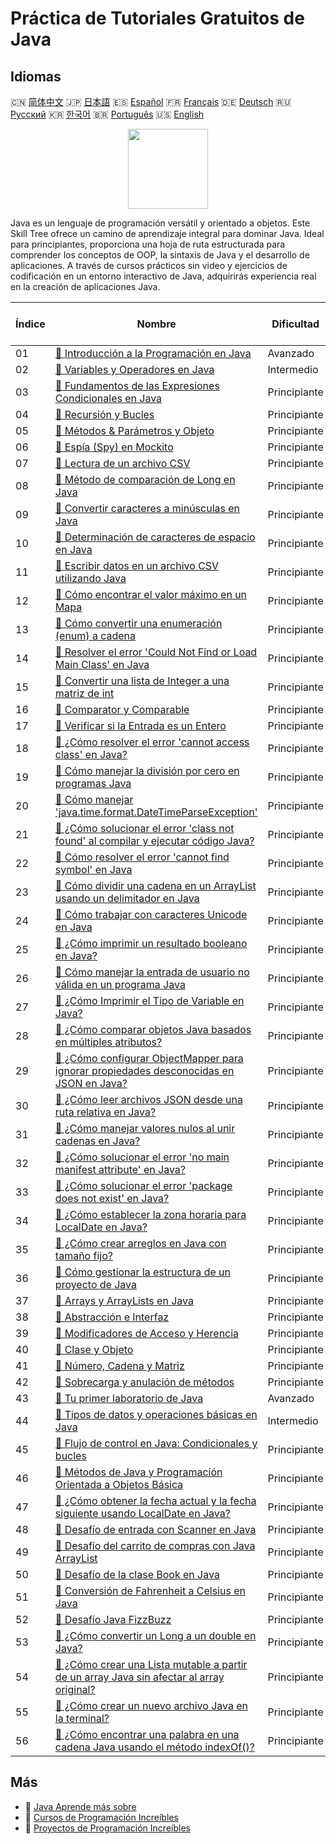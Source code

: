 # Práctica de Tutoriales Gratuitos de Java

## Idiomas

🇨🇳 [简体中文](README_zh.md) 🇯🇵 [日本語](README_ja.md) 🇪🇸 [Español](README_es.md) 🇫🇷 [Français](README_fr.md) 🇩🇪 [Deutsch](README_de.md) 🇷🇺 [Русский](README_ru.md) 🇰🇷 [한국어](README_ko.md) 🇧🇷 [Português](README_pt.md) 🇺🇸 [English](README.md) 

<div align="center">
<img width="128px" src="https://file.labex.io/path/vBtgM8cNsQFn.png">
</div>

Java es un lenguaje de programación versátil y orientado a objetos. Este Skill Tree ofrece un camino de aprendizaje integral para dominar Java. Ideal para principiantes, proporciona una hoja de ruta estructurada para comprender los conceptos de OOP, la sintaxis de Java y el desarrollo de aplicaciones. A través de cursos prácticos sin video y ejercicios de codificación en un entorno interactivo de Java, adquirirás experiencia real en la creación de aplicaciones Java.

|   Índice | Nombre                                                                                                                                                                                                                     | Dificultad   | Enlace del Tutorial                                                                                                                      |
|----------|----------------------------------------------------------------------------------------------------------------------------------------------------------------------------------------------------------------------------|--------------|------------------------------------------------------------------------------------------------------------------------------------------|
|       01 | [📖 Introducción a la Programación en Java](https://labex.io/es/tutorials/java-introduction-to-java-programming-178546)                                                                                                    | Avanzado     | [🔗 View](https://labex.io/es/tutorials/java-introduction-to-java-programming-178546)                                                    |
|       02 | [📖 Variables y Operadores en Java](https://labex.io/es/tutorials/java-variables-and-operators-in-java-178553)                                                                                                             | Intermedio   | [🔗 View](https://labex.io/es/tutorials/java-variables-and-operators-in-java-178553)                                                     |
|       03 | [📖 Fundamentos de las Expresiones Condicionales en Java](https://labex.io/es/tutorials/java-java-conditional-expressions-fundamentals-178545)                                                                             | Principiante | [🔗 View](https://labex.io/es/tutorials/java-java-conditional-expressions-fundamentals-178545)                                           |
|       04 | [📖 Recursión y Bucles](https://labex.io/es/tutorials/java-recursion-and-loops-178552)                                                                                                                                     | Principiante | [🔗 View](https://labex.io/es/tutorials/java-recursion-and-loops-178552)                                                                 |
|       05 | [📖 Métodos & Parámetros y Objeto](https://labex.io/es/tutorials/java-methods-parameters-and-object-178547)                                                                                                                | Principiante | [🔗 View](https://labex.io/es/tutorials/java-methods-parameters-and-object-178547)                                                       |
|       06 | [📖 Espía (Spy) en Mockito](https://labex.io/es/tutorials/java-spy-in-mockito-117989)                                                                                                                                      | Principiante | [🔗 View](https://labex.io/es/tutorials/java-spy-in-mockito-117989)                                                                      |
|       07 | [📖 Lectura de un archivo CSV](https://labex.io/es/tutorials/java-reading-a-csv-file-117982)                                                                                                                               | Principiante | [🔗 View](https://labex.io/es/tutorials/java-reading-a-csv-file-117982)                                                                  |
|       08 | [📖 Método de comparación de Long en Java](https://labex.io/es/tutorials/java-java-long-compare-method-117868)                                                                                                             | Principiante | [🔗 View](https://labex.io/es/tutorials/java-java-long-compare-method-117868)                                                            |
|       09 | [📖 Convertir caracteres a minúsculas en Java](https://labex.io/es/tutorials/java-convert-character-to-lowercase-in-java-117580)                                                                                           | Principiante | [🔗 View](https://labex.io/es/tutorials/java-convert-character-to-lowercase-in-java-117580)                                              |
|       10 | [📖 Determinación de caracteres de espacio en Java](https://labex.io/es/tutorials/java-determining-space-characters-in-java-117547)                                                                                        | Principiante | [🔗 View](https://labex.io/es/tutorials/java-determining-space-characters-in-java-117547)                                                |
|       11 | [📖 Escribir datos en un archivo CSV utilizando Java](https://labex.io/es/tutorials/java-writing-data-into-csv-file-using-java-117458)                                                                                     | Principiante | [🔗 View](https://labex.io/es/tutorials/java-writing-data-into-csv-file-using-java-117458)                                               |
|       12 | [📖 Cómo encontrar el valor máximo en un Mapa](https://labex.io/es/tutorials/java-how-to-find-maximum-value-map-117436)                                                                                                    | Principiante | [🔗 View](https://labex.io/es/tutorials/java-how-to-find-maximum-value-map-117436)                                                       |
|       13 | [📖 Cómo convertir una enumeración (enum) a cadena](https://labex.io/es/tutorials/java-how-to-convert-enum-to-string-117421)                                                                                               | Principiante | [🔗 View](https://labex.io/es/tutorials/java-how-to-convert-enum-to-string-117421)                                                       |
|       14 | [📖 Resolver el error 'Could Not Find or Load Main Class' en Java](https://labex.io/es/tutorials/java-resolving-could-not-find-or-load-main-class-error-in-java-117401)                                                    | Principiante | [🔗 View](https://labex.io/es/tutorials/java-resolving-could-not-find-or-load-main-class-error-in-java-117401)                           |
|       15 | [📖 Convertir una lista de Integer a una matriz de int](https://labex.io/es/tutorials/java-convert-integer-list-to-int-array-117397)                                                                                       | Principiante | [🔗 View](https://labex.io/es/tutorials/java-convert-integer-list-to-int-array-117397)                                                   |
|       16 | [📖 Comparator y Comparable](https://labex.io/es/tutorials/java-comparator-and-comparable-117394)                                                                                                                          | Principiante | [🔗 View](https://labex.io/es/tutorials/java-comparator-and-comparable-117394)                                                           |
|       17 | [📖 Verificar si la Entrada es un Entero](https://labex.io/es/tutorials/java-check-if-input-is-integer-117391)                                                                                                             | Principiante | [🔗 View](https://labex.io/es/tutorials/java-check-if-input-is-integer-117391)                                                           |
|       18 | [📖 ¿Cómo resolver el error 'cannot access class' en Java?](https://labex.io/es/tutorials/java-how-to-resolve-cannot-access-class-error-417323)                                                                            | Principiante | [🔗 View](https://labex.io/es/tutorials/java-how-to-resolve-cannot-access-class-error-417323)                                            |
|       19 | [📖 Cómo manejar la división por cero en programas Java](https://labex.io/es/tutorials/java-how-to-handle-division-by-zero-in-java-programs-414047)                                                                        | Principiante | [🔗 View](https://labex.io/es/tutorials/java-how-to-handle-division-by-zero-in-java-programs-414047)                                     |
|       20 | [📖 Cómo manejar 'java.time.format.DateTimeParseException'](https://labex.io/es/tutorials/java-how-to-handle-java-time-format-datetimeparseexception-417320)                                                               | Principiante | [🔗 View](https://labex.io/es/tutorials/java-how-to-handle-java-time-format-datetimeparseexception-417320)                               |
|       21 | [📖 ¿Cómo solucionar el error 'class not found' al compilar y ejecutar código Java?](https://labex.io/es/tutorials/java-how-to-fix-class-not-found-error-when-compiling-and-running-java-code-417317)                      | Principiante | [🔗 View](https://labex.io/es/tutorials/java-how-to-fix-class-not-found-error-when-compiling-and-running-java-code-417317)               |
|       22 | [📖 Cómo resolver el error 'cannot find symbol' en Java](https://labex.io/es/tutorials/java-how-to-resolve-cannot-find-symbol-error-in-java-415709)                                                                        | Principiante | [🔗 View](https://labex.io/es/tutorials/java-how-to-resolve-cannot-find-symbol-error-in-java-415709)                                     |
|       23 | [📖 Cómo dividir una cadena en un ArrayList usando un delimitador en Java](https://labex.io/es/tutorials/java-how-to-split-a-string-into-an-arraylist-using-a-delimiter-in-java-415655)                                    | Principiante | [🔗 View](https://labex.io/es/tutorials/java-how-to-split-a-string-into-an-arraylist-using-a-delimiter-in-java-415655)                   |
|       24 | [📖 Cómo trabajar con caracteres Unicode en Java](https://labex.io/es/tutorials/java-how-to-work-with-unicode-characters-in-java-414959)                                                                                   | Principiante | [🔗 View](https://labex.io/es/tutorials/java-how-to-work-with-unicode-characters-in-java-414959)                                         |
|       25 | [📖 ¿Cómo imprimir un resultado booleano en Java?](https://labex.io/es/tutorials/java-how-to-print-a-java-boolean-result-414108)                                                                                           | Principiante | [🔗 View](https://labex.io/es/tutorials/java-how-to-print-a-java-boolean-result-414108)                                                  |
|       26 | [📖 Cómo manejar la entrada de usuario no válida en un programa Java](https://labex.io/es/tutorials/java-how-to-handle-invalid-user-input-in-a-java-program-414054)                                                        | Principiante | [🔗 View](https://labex.io/es/tutorials/java-how-to-handle-invalid-user-input-in-a-java-program-414054)                                  |
|       27 | [📖 ¿Cómo Imprimir el Tipo de Variable en Java?](https://labex.io/es/tutorials/java-how-to-print-variable-type-in-java-421459)                                                                                             | Principiante | [🔗 View](https://labex.io/es/tutorials/java-how-to-print-variable-type-in-java-421459)                                                  |
|       28 | [📖 ¿Cómo comparar objetos Java basados en múltiples atributos?](https://labex.io/es/tutorials/java-how-to-compare-java-objects-based-on-multiple-attributes-417392)                                                       | Principiante | [🔗 View](https://labex.io/es/tutorials/java-how-to-compare-java-objects-based-on-multiple-attributes-417392)                            |
|       29 | [📖 ¿Cómo configurar ObjectMapper para ignorar propiedades desconocidas en JSON en Java?](https://labex.io/es/tutorials/java-how-to-configure-objectmapper-to-ignore-unknown-properties-in-json-in-java-417583)            | Principiante | [🔗 View](https://labex.io/es/tutorials/java-how-to-configure-objectmapper-to-ignore-unknown-properties-in-json-in-java-417583)          |
|       30 | [📖 ¿Cómo leer archivos JSON desde una ruta relativa en Java?](https://labex.io/es/tutorials/java-how-to-read-json-file-from-relative-path-in-java-417587)                                                                 | Principiante | [🔗 View](https://labex.io/es/tutorials/java-how-to-read-json-file-from-relative-path-in-java-417587)                                    |
|       31 | [📖 ¿Cómo manejar valores nulos al unir cadenas en Java?](https://labex.io/es/tutorials/java-how-to-handle-null-values-when-joining-java-strings-417590)                                                                   | Principiante | [🔗 View](https://labex.io/es/tutorials/java-how-to-handle-null-values-when-joining-java-strings-417590)                                 |
|       32 | [📖 ¿Cómo solucionar el error 'no main manifest attribute' en Java?](https://labex.io/es/tutorials/java-how-to-fix-no-main-manifest-attribute-error-in-java-417707)                                                        | Principiante | [🔗 View](https://labex.io/es/tutorials/java-how-to-fix-no-main-manifest-attribute-error-in-java-417707)                                 |
|       33 | [📖 ¿Cómo solucionar el error 'package does not exist' en Java?](https://labex.io/es/tutorials/java-how-to-fix-package-does-not-exist-error-in-java-417708)                                                                | Principiante | [🔗 View](https://labex.io/es/tutorials/java-how-to-fix-package-does-not-exist-error-in-java-417708)                                     |
|       34 | [📖 ¿Cómo establecer la zona horaria para LocalDate en Java?](https://labex.io/es/tutorials/java-how-to-set-time-zone-for-localdate-in-java-417752)                                                                        | Principiante | [🔗 View](https://labex.io/es/tutorials/java-how-to-set-time-zone-for-localdate-in-java-417752)                                          |
|       35 | [📖 ¿Cómo crear arreglos en Java con tamaño fijo?](https://labex.io/es/tutorials/java-how-to-create-java-arrays-with-fixed-size-418028)                                                                                    | Principiante | [🔗 View](https://labex.io/es/tutorials/java-how-to-create-java-arrays-with-fixed-size-418028)                                           |
|       36 | [📖 Cómo gestionar la estructura de un proyecto de Java](https://labex.io/es/tutorials/java-how-to-manage-java-project-structure-419476)                                                                                   | Principiante | [🔗 View](https://labex.io/es/tutorials/java-how-to-manage-java-project-structure-419476)                                                |
|       37 | [📖 Arrays y ArrayLists en Java](https://labex.io/es/tutorials/java-java-arrays-and-arraylists-413820)                                                                                                                     | Principiante | [🔗 View](https://labex.io/es/tutorials/java-java-arrays-and-arraylists-413820)                                                          |
|       38 | [📖 Abstracción e Interfaz](https://labex.io/es/tutorials/java-abstraction-and-interface-178542)                                                                                                                           | Principiante | [🔗 View](https://labex.io/es/tutorials/java-abstraction-and-interface-178542)                                                           |
|       39 | [📖 Modificadores de Acceso y Herencia](https://labex.io/es/tutorials/java-access-modifiers-and-inheritance-178543)                                                                                                        | Principiante | [🔗 View](https://labex.io/es/tutorials/java-access-modifiers-and-inheritance-178543)                                                    |
|       40 | [📖 Clase y Objeto](https://labex.io/es/tutorials/java-class-and-object-178544)                                                                                                                                            | Principiante | [🔗 View](https://labex.io/es/tutorials/java-class-and-object-178544)                                                                    |
|       41 | [📖 Número, Cadena y Matriz](https://labex.io/es/tutorials/java-number-string-and-array-178548)                                                                                                                            | Principiante | [🔗 View](https://labex.io/es/tutorials/java-number-string-and-array-178548)                                                             |
|       42 | [📖 Sobrecarga y anulación de métodos](https://labex.io/es/tutorials/java-overloading-and-overriding-178549)                                                                                                               | Principiante | [🔗 View](https://labex.io/es/tutorials/java-overloading-and-overriding-178549)                                                          |
|       43 | [📖 Tu primer laboratorio de Java](https://labex.io/es/tutorials/java-your-first-java-lab-411751)                                                                                                                          | Avanzado     | [🔗 View](https://labex.io/es/tutorials/java-your-first-java-lab-411751)                                                                 |
|       44 | [📖 Tipos de datos y operaciones básicas en Java](https://labex.io/es/tutorials/java-java-data-types-and-basic-operations-413744)                                                                                          | Intermedio   | [🔗 View](https://labex.io/es/tutorials/java-java-data-types-and-basic-operations-413744)                                                |
|       45 | [📖 Flujo de control en Java: Condicionales y bucles](https://labex.io/es/tutorials/java-java-control-flow-conditionals-and-loops-413751)                                                                                  | Principiante | [🔗 View](https://labex.io/es/tutorials/java-java-control-flow-conditionals-and-loops-413751)                                            |
|       46 | [📖 Métodos de Java y Programación Orientada a Objetos Básica](https://labex.io/es/tutorials/java-java-methods-and-basic-object-oriented-programming-413809)                                                               | Principiante | [🔗 View](https://labex.io/es/tutorials/java-java-methods-and-basic-object-oriented-programming-413809)                                  |
|       47 | [📖 ¿Cómo obtener la fecha actual y la fecha siguiente usando LocalDate en Java?](https://labex.io/es/tutorials/java-how-to-get-the-current-date-and-next-date-using-localdate-in-java-414036)                             | Principiante | [🔗 View](https://labex.io/es/tutorials/java-how-to-get-the-current-date-and-next-date-using-localdate-in-java-414036)                   |
|       48 | [📖 Desafío de entrada con Scanner en Java](https://labex.io/es/tutorials/java-java-scanner-input-challenge-413835)                                                                                                        | Principiante | [🔗 View](https://labex.io/es/tutorials/java-java-scanner-input-challenge-413835)                                                        |
|       49 | [📖 Desafío del carrito de compras con Java ArrayList](https://labex.io/es/tutorials/java-java-arraylist-shopping-cart-challenge-413849)                                                                                   | Principiante | [🔗 View](https://labex.io/es/tutorials/java-java-arraylist-shopping-cart-challenge-413849)                                              |
|       50 | [📖 Desafío de la clase Book en Java](https://labex.io/es/tutorials/java-java-book-class-challenge-413850)                                                                                                                 | Principiante | [🔗 View](https://labex.io/es/tutorials/java-java-book-class-challenge-413850)                                                           |
|       51 | [📖 Conversión de Fahrenheit a Celsius en Java](https://labex.io/es/tutorials/java-java-fahrenheit-to-celsius-conversion-413851)                                                                                           | Principiante | [🔗 View](https://labex.io/es/tutorials/java-java-fahrenheit-to-celsius-conversion-413851)                                               |
|       52 | [📖 Desafío Java FizzBuzz](https://labex.io/es/tutorials/java-java-fizzbuzz-challenge-413852)                                                                                                                              | Principiante | [🔗 View](https://labex.io/es/tutorials/java-java-fizzbuzz-challenge-413852)                                                             |
|       53 | [📖 ¿Cómo convertir un Long a un double en Java?](https://labex.io/es/tutorials/java-how-to-convert-a-long-to-a-double-in-java-413969)                                                                                     | Principiante | [🔗 View](https://labex.io/es/tutorials/java-how-to-convert-a-long-to-a-double-in-java-413969)                                           |
|       54 | [📖 ¿Cómo crear una Lista mutable a partir de un array Java sin afectar al array original?](https://labex.io/es/tutorials/java-how-to-create-a-mutable-list-from-a-java-array-without-affecting-the-original-array-413983) | Principiante | [🔗 View](https://labex.io/es/tutorials/java-how-to-create-a-mutable-list-from-a-java-array-without-affecting-the-original-array-413983) |
|       55 | [📖 ¿Cómo crear un nuevo archivo Java en la terminal?](https://labex.io/es/tutorials/java-how-to-create-a-new-java-file-in-the-terminal-413984)                                                                            | Principiante | [🔗 View](https://labex.io/es/tutorials/java-how-to-create-a-new-java-file-in-the-terminal-413984)                                       |
|       56 | [📖 ¿Cómo encontrar una palabra en una cadena Java usando el método indexOf()?](https://labex.io/es/tutorials/java-how-to-find-a-word-in-a-java-string-using-the-indexof-method-414025)                                    | Principiante | [🔗 View](https://labex.io/es/tutorials/java-how-to-find-a-word-in-a-java-string-using-the-indexof-method-414025)                        |

## Más

- 🔗 [Java Aprende más sobre](https://labex.io/es/skilltrees/java)
- 🔗 [Cursos de Programación Increíbles](https://github.com/labex-labs/awesome-programming-courses)
- 🔗 [Proyectos de Programación Increíbles](https://github.com/labex-labs/awesome-programming-projects)

